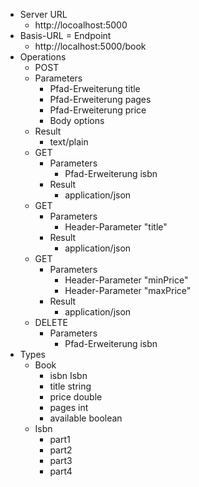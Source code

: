 * Server URL
    * http://locoalhost:5000
* Basis-URL = Endpoint
   * http://localhost:5000/book
* Operations
    * POST
     * Parameters
       * Pfad-Erweiterung title
       * Pfad-Erweiterung pages
       * Pfad-Erweiterung price
       * Body options
     * Result
       * text/plain
    * GET
      * Parameters
        * Pfad-Erweiterung isbn
      * Result
        * application/json
    * GET
      * Parameters
        * Header-Parameter "title"
      * Result
        * application/json
    * GET
      * Parameters
        * Header-Parameter "minPrice"
        * Header-Parameter "maxPrice"
      * Result
        * application/json
    * DELETE
      * Parameters
        * Pfad-Erweiterung isbn
* Types
  * Book
    * isbn Isbn
    * title string
    * price double
    * pages int
    * available boolean
  * Isbn
    * part1 
    * part2
    * part3
    * part4
   